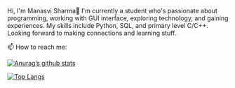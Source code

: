 Hi, I'm Manasvi Sharma👋
I'm currently a student who's passionate about programming, working with GUI interface, exploring technology, and gaining experiences. My skills include Python, SQL, and primary level C/C++.
Looking forward to making connections and learning stuff.

📫 How to reach me: 


[![Anurag’s github stats](https://github-readme-stats.vercel.app/api?username=manasvi1604)](https://github.com/manasvi1604)

[![Top Langs](https://github-readme-stats.vercel.app/api/top-langs/?username=manasvi1604&layout=compact)](https://github.com/manasvi1604)
